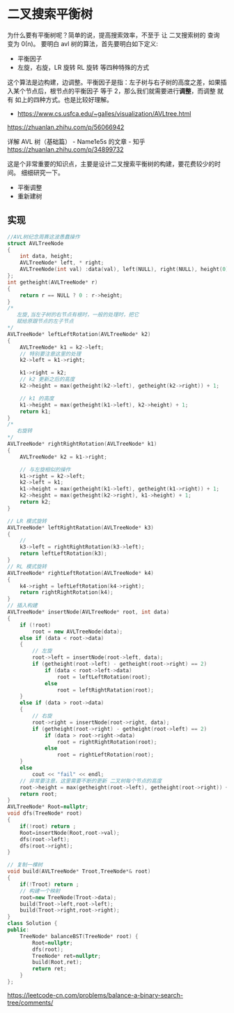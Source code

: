 # 二叉搜索平衡树

为什么要有平衡树呢？简单的说，提高搜索效率，不至于 让 二叉搜索树的 查询 变为 0(n)。
要明白 avl 树的算法，首先要明白如下定义:

- 平衡因子
- 左旋，右旋，LR 旋转 RL 旋转 等四种特殊的方式

这个算法是边构建，边调整。平衡因子是指：左子树与右子树的高度之差，如果插入某个节点后，根节点的平衡因子
等于 2，那么我们就需要进行**调整**，而调整 就有 如上的四种方式。也是比较好理解。

- https://www.cs.usfca.edu/~galles/visualization/AVLtree.html

https://zhuanlan.zhihu.com/p/56066942

详解 AVL 树（基础篇） - Name1e5s 的文章 - 知乎
https://zhuanlan.zhihu.com/p/34899732

这是个非常重要的知识点，主要是设计二叉搜索平衡树的构建，要花费较少的时间。
细细研究一下。

- 平衡调整
- 重新建树

## 实现

```c++
//AVL树纪念周赛这波愚蠢操作
struct AVLTreeNode
{
    int data, height;
    AVLTreeNode* left, * right;
    AVLTreeNode(int val) :data(val), left(NULL), right(NULL), height(0) {}
};
int getheight(AVLTreeNode* r)
{
    return r == NULL ? 0 : r->height;
}
/*
   左旋,当左子树的右节点有根时，一般的处理时，把它
   赋给原跟节点的左子节点
*/
AVLTreeNode* leftLeftRotation(AVLTreeNode* k2)
{
    AVLTreeNode* k1 = k2->left;
    // 特别要注意这里的处理
    k2->left = k1->right;

    k1->right = k2;
    // k2 更新之后的高度
    k2->height = max(getheight(k2->left), getheight(k2->right)) + 1;

    // k1 的高度
    k1->height = max(getheight(k1->left), k2->height) + 1;
    return k1;
}
/*
   右旋转
*/
AVLTreeNode* rightRightRotation(AVLTreeNode* k1)
{
    AVLTreeNode* k2 = k1->right;

    // 与左旋相似的操作
    k1->right = k2->left;
    k2->left = k1;
    k1->height = max(getheight(k1->left), getheight(k1->right)) + 1;
    k2->height = max(getheight(k2->right), k1->height) + 1;
    return k2;
}

// LR 模式旋转
AVLTreeNode* leftRightRatation(AVLTreeNode* k3)
{
    //
    k3->left = rightRightRotation(k3->left);
    return leftLeftRotation(k3);
}
// RL 模式旋转
AVLTreeNode* rightLeftRotation(AVLTreeNode* k4)
{
    k4->right = leftLeftRotation(k4->right);
    return rightRightRotation(k4);
}
// 插入构建
AVLTreeNode* insertNode(AVLTreeNode* root, int data)
{
    if (!root)
        root = new AVLTreeNode(data);
    else if (data < root->data)
    {
        // 左旋
        root->left = insertNode(root->left, data);
        if (getheight(root->left) - getheight(root->right) == 2)
            if (data < root->left->data)
                root = leftLeftRotation(root);
            else
                root = leftRightRatation(root);
    }
    else if (data > root->data)
    {
        // 右旋
        root->right = insertNode(root->right, data);
        if (getheight(root->right) - getheight(root->left) == 2)
            if (data > root->right->data)
                root = rightRightRotation(root);
            else
                root = rightLeftRotation(root);
    }
    else
        cout << "fail" << endl;
    // 非常要注意，这里需要不断的更新 二叉树每个节点的高度
    root->height = max(getheight(root->left), getheight(root->right)) + 1;
    return root;
}
AVLTreeNode* Root=nullptr;
void dfs(TreeNode* root)
{
    if(!root) return ;
    Root=insertNode(Root,root->val);
    dfs(root->left);
    dfs(root->right);
}

// 复制一棵树
void build(AVLTreeNode* Troot,TreeNode*& root)
{
    if(!Troot) return ;
    // 构建一个映射
    root=new TreeNode(Troot->data);
    build(Troot->left,root->left);
    build(Troot->right,root->right);
}
class Solution {
public:
    TreeNode* balanceBST(TreeNode* root) {
        Root=nullptr;
        dfs(root);
        TreeNode* ret=nullptr;
        build(Root,ret);
        return ret;
    }
};

```

https://leetcode-cn.com/problems/balance-a-binary-search-tree/comments/

